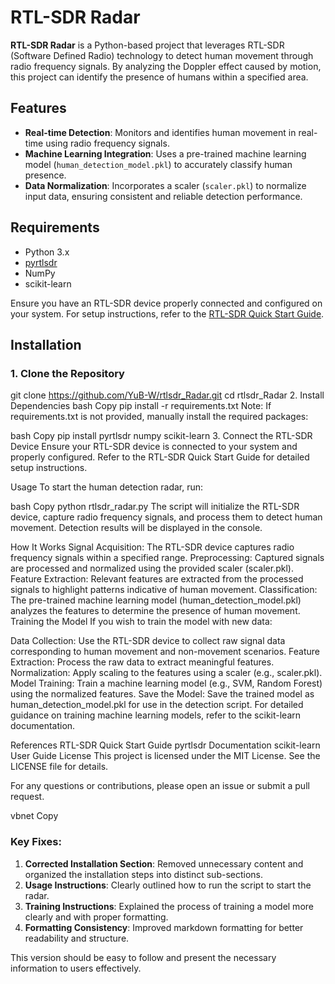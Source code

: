 # RTL-SDR Radar

**RTL-SDR Radar** is a Python-based project that leverages RTL-SDR (Software Defined Radio) technology to detect human movement through radio frequency signals. By analyzing the Doppler effect caused by motion, this project can identify the presence of humans within a specified area.

## Features

- **Real-time Detection**: Monitors and identifies human movement in real-time using radio frequency signals.
- **Machine Learning Integration**: Uses a pre-trained machine learning model (`human_detection_model.pkl`) to accurately classify human presence.
- **Data Normalization**: Incorporates a scaler (`scaler.pkl`) to normalize input data, ensuring consistent and reliable detection performance.

## Requirements

- Python 3.x
- [pyrtlsdr](https://pyrtlsdr.readthedocs.io/en/latest/)
- NumPy
- scikit-learn

Ensure you have an RTL-SDR device properly connected and configured on your system. For setup instructions, refer to the [RTL-SDR Quick Start Guide](https://www.rtl-sdr.com/rtl-sdr-quick-start-guide/).

## Installation

### 1. Clone the Repository


git clone https://github.com/YuB-W/rtlsdr_Radar.git
cd rtlsdr_Radar
2. Install Dependencies
bash
Copy
pip install -r requirements.txt
Note: If requirements.txt is not provided, manually install the required packages:

bash
Copy
pip install pyrtlsdr numpy scikit-learn
3. Connect the RTL-SDR Device
Ensure your RTL-SDR device is connected to your system and properly configured. Refer to the RTL-SDR Quick Start Guide for detailed setup instructions.

Usage
To start the human detection radar, run:

bash
Copy
python rtlsdr_radar.py
The script will initialize the RTL-SDR device, capture radio frequency signals, and process them to detect human movement. Detection results will be displayed in the console.

How It Works
Signal Acquisition: The RTL-SDR device captures radio frequency signals within a specified range.
Preprocessing: Captured signals are processed and normalized using the provided scaler (scaler.pkl).
Feature Extraction: Relevant features are extracted from the processed signals to highlight patterns indicative of human movement.
Classification: The pre-trained machine learning model (human_detection_model.pkl) analyzes the features to determine the presence of human movement.
Training the Model
If you wish to train the model with new data:

Data Collection: Use the RTL-SDR device to collect raw signal data corresponding to human movement and non-movement scenarios.
Feature Extraction: Process the raw data to extract meaningful features.
Normalization: Apply scaling to the features using a scaler (e.g., scaler.pkl).
Model Training: Train a machine learning model (e.g., SVM, Random Forest) using the normalized features.
Save the Model: Save the trained model as human_detection_model.pkl for use in the detection script.
For detailed guidance on training machine learning models, refer to the scikit-learn documentation.

References
RTL-SDR Quick Start Guide
pyrtlsdr Documentation
scikit-learn User Guide
License
This project is licensed under the MIT License. See the LICENSE file for details.

For any questions or contributions, please open an issue or submit a pull request.

vbnet
Copy

### Key Fixes:
1. **Corrected Installation Section**: Removed unnecessary content and organized the installation steps into distinct sub-sections.
2. **Usage Instructions**: Clearly outlined how to run the script to start the radar.
3. **Training Instructions**: Explained the process of training a model more clearly and with proper formatting.
4. **Formatting Consistency**: Improved markdown formatting for better readability and structure.

This version should be easy to follow and present the necessary information to users effectively.
